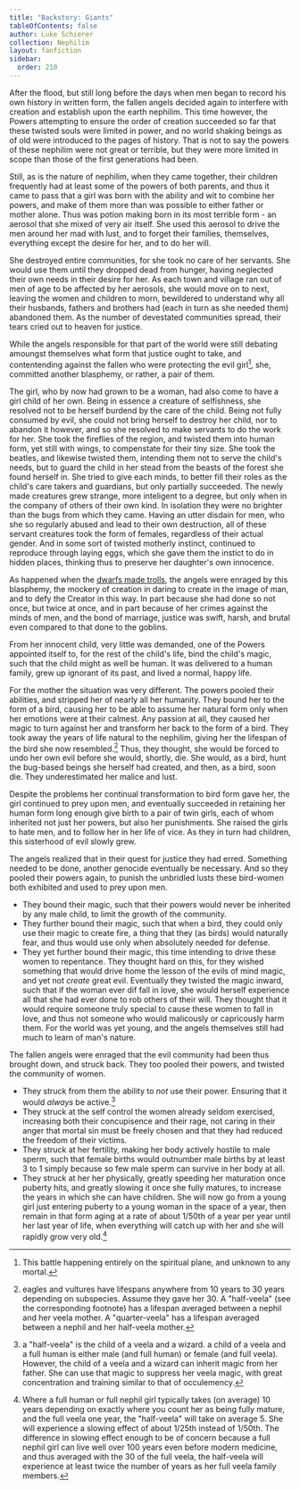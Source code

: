 ```yaml
---
title: "Backstory: Giants"
tableOfContents: false
author: Luke Schierer
collection: Nephilim
layout: fanfiction
sidebar:
  order: 210
---
```


After the flood, but still long before the days when men began to record his own history in written form, the fallen angels decided again to interfere with creation and establish upon the earth nephilim.  This time however, the Powers attempting to ensure the order of creation succeeded so far that these twisted souls were limited in power, and no world shaking beings as of old were introduced to the pages of history.  That is not to say the powers of these nephilim were not great or terrible, but they were more limited in scope than those of the first generations had been.

Still, as is the nature of nephilim, when they came together, their children frequently had at least some of the powers of both parents, and thus it came to pass that a girl was born with the ability and wit to combine her powers, and make of them more than was possible to either father or mother alone.  Thus was potion making born in its most terrible form - an aerosol that she mixed of very air itself.  She used this aerosol to drive the men around her mad with lust, and to forget their families, themselves, everything except the desire for her, and to do her will.

She destroyed entire communities, for she took no care of her servants. She  would use them until they dropped dead from hunger, having neglected their own needs in their desire for her.  As each town and village ran out of men of age to be affected by her aerosols, she would move on to next, leaving the women and children to morn, bewildered to understand why all their husbands, fathers and brothers had (each in turn as she needed them) abandoned them.  As the number of devestated communities spread, their tears cried out to heaven for justice.

While the angels responsible for that part of the world were still debating amoungst themselves what form that justice ought to take, and contentending against the fallen who were protecting the evil girl[^241120-5], she, committed another blasphemy, or rather, a pair of them.

The girl, who by now had grown to be a woman, had also come to have a girl child of her own.  Being in essence a creature of selfishness, she resolved not to be herself burdend by the care of the child.  Being not fully consumed by evil, she could not bring herself to destroy her child, nor to abandon it however, and so she resolved to make servants to do the work for her.  She took the fireflies of the region, and twisted them into human form, yet still with wings, to compenstate for their tiny size. She took the beatles, and likewise twisted them, intending them not to serve the child's needs, but to guard the child in her stead from the beasts of the forest she found herself in.  She tried to give each minds, to better fill their roles as the child's care takers and guardians, but only partially succeeded.  The newly made creatures grew strange, more inteligent to a degree, but only when in the company of others of their own kind.  In isolation they were no brighter than the bugs from which they came.  Having an utter disdain for men, who she so regularly abused and lead to their own destruction, all of these servant creatures took the form of females, regardless of their actual gender.  And in some sort of twisted motherly instinct, continued to reproduce through laying eggs, which she gave them the instict to do in hidden places, thinking thus to preserve her daughter's own innocence.

As happened when the [dwarfs made trolls], the angels were enraged by this blasphemy, the mockery of creation in daring to create in the image of man, and to defy the Creator in this way.  In part because she had done so not once, but twice at once, and in part because of her crimes against the minds of men, and the bond of marriage, justice was swift, harsh, and brutal even compared to that done to the goblins.

From her innocent child, very little was demanded, one of the Powers appointed itself to, for the rest of the child's life, bind the child's magic, such that the child might as well be human. It was delivered to a human family, grew up ignorant of its past, and lived a normal, happy life.

For the mother the situation was very different.  The powers pooled their abilities, and stripped her of nearly all her humanity.  They bound her to the form of a bird, causing her to be able to assume her natural form only when her emotions were at their calmest.  Any passion at all, they caused her magic to turn against her and transform her back to the form of a bird.  They took away the years of life natural to the nephilim, giving her the lifespan of the bird she now resembled.[^241120-6]   Thus, they thought, she would be forced to undo her own evil before she would, shortly, die.  She would, as a bird, hunt the bug-based beings she herself had created, and then, as a bird, soon die.  They underestimated her malice and lust.

Despite the problems her continual transformation to bird form gave her, the girl continued to prey upon men, and eventually succeeded in retaining her human form long enough give birth to a pair of twin girls, each of whom inherited not just her powers, but also her punishments.  She raised the girls to hate men, and to follow her in her life of vice. As they in turn had children, this sisterhood of evil slowly grew.

The angels realized that in their quest for justice they had erred.  Something needed to be done, another genocide eventually be necessary.  And so they pooled their powers again, to punish the unbridled lusts these bird-women both exhibited and used to prey upon men.

* They bound their magic, such that their powers would never be inherited by any male child, to limit the growth of the community.
* They further bound their magic, such that when a bird, they could only use their magic to create fire, a thing that they (as birds) would naturally fear, and thus would use only when absolutely needed for defense.
* They yet further bound their magic, this time intending to drive these women to repentance.  They thought hard on this, for they wished something that would drive home the lesson of the evils of mind magic, and yet not *create* great evil.  Eventually they twisted the magic inward, such that if the woman ever dif fall in love, she would herself experience all that she had ever done to rob others of their will.  They thought that it would require someone truly special to cause these women to fall in love, and thus not someone who would malicously or capricously harm them.  For the world was yet young, and the angels themselves still had much to learn of man's nature.


The fallen angels were enraged that the evil community had been thus brought down, and struck back.  They too pooled their powers, and twisted the community of women.

* They struck from them the ability to *not* use their power.   Ensuring that it would *always* be active.[^241120-7]
* They struck at the self control the women already seldom exercised, increasing both their concupisence and their rage, not caring in their anger that mortal sin must be freely chosen and that they had reduced the freedom of their victims.
* They struck at her fertility, making her body actively hostile to male sperm, such that female births would outnumber male births by at least 3 to 1 simply because so few male sperm can survive in her body at all.
* They struck at her her physically, greatly speeding her maturation once puberty hits, and greatly slowing it once she fully matures, to increase the years in which she can have children.  She will now go from a young girl just entering puberty to a young woman in the space of a year, then remain in that form aging at a rate of about 1/50th of a year per year until her last year of life, when everything will catch up with her and she will rapidly grow very old.[^241120-8]

[dwarfs made trolls]: <./The_Dwarfs/>

[^241120-5]: This battle happening entirely on the spiritual plane, and unknown to any mortal.

[^241120-6]: eagles and vultures have lifespans anywhere from 10 years to 30 years depending on subspecies.  Assume they gave her 30.  A "half-veela" (see the corresponding footnote) has a lifespan averaged between a nephil and her veela mother. A "quarter-veela" has a lifespan averaged between a nephil and her half-veela mother.

[^241120-7]: a "half-veela" is the child of a veela and a wizard.  a child of a veela and a full human is either male (and full human) or female (and full veela).  However, the child of a veela and a wizard can inherit magic from her father.  She can use that magic to suppress her veela magic, with great concentration and training similar to that of occulemency.

[^241120-8]: Where a full human or full nephil girl typically takes (on average) 10 years depending on exactly where you count her as being fully mature, and the full veela one year, the "half-veela" will take on average 5. She will experience a slowing effect of about 1/25th instead of 1/50th. The difference in slowing effect enough to be of concern because a full nephil girl can live well over 100 years even before modern medicine, and thus averaged with the 30
of the full veela, the half-veela will experience at least twice the number of years as her full veela family members.

